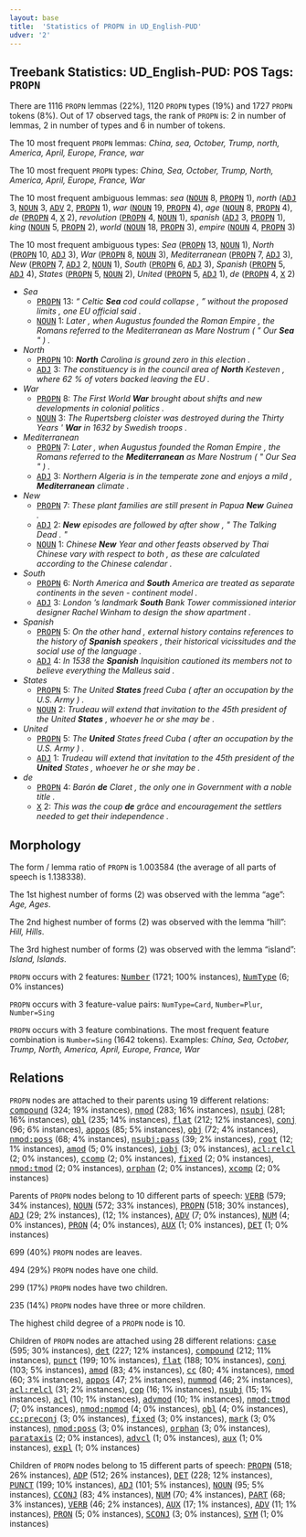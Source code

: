 ```yaml
---
layout: base
title:  'Statistics of PROPN in UD_English-PUD'
udver: '2'
---
```


## Treebank Statistics: UD_English-PUD: POS Tags: `PROPN`

There are 1116 `PROPN` lemmas (22%), 1120 `PROPN` types (19%) and 1727 `PROPN` tokens (8%).
Out of 17 observed tags, the rank of `PROPN` is: 2 in number of lemmas, 2 in number of types and 6 in number of tokens.

The 10 most frequent `PROPN` lemmas: <em>China, sea, October, Trump, north, America, April, Europe, France, war</em>

The 10 most frequent `PROPN` types:  <em>China, Sea, October, Trump, North, America, April, Europe, France, War</em>

The 10 most frequent ambiguous lemmas: <em>sea</em> (<tt><a href="en_pud-pos-NOUN.html">NOUN</a></tt> 8, <tt><a href="en_pud-pos-PROPN.html">PROPN</a></tt> 1), <em>north</em> (<tt><a href="en_pud-pos-ADJ.html">ADJ</a></tt> 3, <tt><a href="en_pud-pos-NOUN.html">NOUN</a></tt> 3, <tt><a href="en_pud-pos-ADV.html">ADV</a></tt> 2, <tt><a href="en_pud-pos-PROPN.html">PROPN</a></tt> 1), <em>war</em> (<tt><a href="en_pud-pos-NOUN.html">NOUN</a></tt> 19, <tt><a href="en_pud-pos-PROPN.html">PROPN</a></tt> 4), <em>age</em> (<tt><a href="en_pud-pos-NOUN.html">NOUN</a></tt> 8, <tt><a href="en_pud-pos-PROPN.html">PROPN</a></tt> 4), <em>de</em> (<tt><a href="en_pud-pos-PROPN.html">PROPN</a></tt> 4, <tt><a href="en_pud-pos-X.html">X</a></tt> 2), <em>revolution</em> (<tt><a href="en_pud-pos-PROPN.html">PROPN</a></tt> 4, <tt><a href="en_pud-pos-NOUN.html">NOUN</a></tt> 1), <em>spanish</em> (<tt><a href="en_pud-pos-ADJ.html">ADJ</a></tt> 3, <tt><a href="en_pud-pos-PROPN.html">PROPN</a></tt> 1), <em>king</em> (<tt><a href="en_pud-pos-NOUN.html">NOUN</a></tt> 5, <tt><a href="en_pud-pos-PROPN.html">PROPN</a></tt> 2), <em>world</em> (<tt><a href="en_pud-pos-NOUN.html">NOUN</a></tt> 18, <tt><a href="en_pud-pos-PROPN.html">PROPN</a></tt> 3), <em>empire</em> (<tt><a href="en_pud-pos-NOUN.html">NOUN</a></tt> 4, <tt><a href="en_pud-pos-PROPN.html">PROPN</a></tt> 3)

The 10 most frequent ambiguous types:  <em>Sea</em> (<tt><a href="en_pud-pos-PROPN.html">PROPN</a></tt> 13, <tt><a href="en_pud-pos-NOUN.html">NOUN</a></tt> 1), <em>North</em> (<tt><a href="en_pud-pos-PROPN.html">PROPN</a></tt> 10, <tt><a href="en_pud-pos-ADJ.html">ADJ</a></tt> 3), <em>War</em> (<tt><a href="en_pud-pos-PROPN.html">PROPN</a></tt> 8, <tt><a href="en_pud-pos-NOUN.html">NOUN</a></tt> 3), <em>Mediterranean</em> (<tt><a href="en_pud-pos-PROPN.html">PROPN</a></tt> 7, <tt><a href="en_pud-pos-ADJ.html">ADJ</a></tt> 3), <em>New</em> (<tt><a href="en_pud-pos-PROPN.html">PROPN</a></tt> 7, <tt><a href="en_pud-pos-ADJ.html">ADJ</a></tt> 2, <tt><a href="en_pud-pos-NOUN.html">NOUN</a></tt> 1), <em>South</em> (<tt><a href="en_pud-pos-PROPN.html">PROPN</a></tt> 6, <tt><a href="en_pud-pos-ADJ.html">ADJ</a></tt> 3), <em>Spanish</em> (<tt><a href="en_pud-pos-PROPN.html">PROPN</a></tt> 5, <tt><a href="en_pud-pos-ADJ.html">ADJ</a></tt> 4), <em>States</em> (<tt><a href="en_pud-pos-PROPN.html">PROPN</a></tt> 5, <tt><a href="en_pud-pos-NOUN.html">NOUN</a></tt> 2), <em>United</em> (<tt><a href="en_pud-pos-PROPN.html">PROPN</a></tt> 5, <tt><a href="en_pud-pos-ADJ.html">ADJ</a></tt> 1), <em>de</em> (<tt><a href="en_pud-pos-PROPN.html">PROPN</a></tt> 4, <tt><a href="en_pud-pos-X.html">X</a></tt> 2)


* <em>Sea</em>
  * <tt><a href="en_pud-pos-PROPN.html">PROPN</a></tt> 13: <em>“ Celtic <b>Sea</b> cod could collapse , ” without the proposed limits , one EU official said .</em>
  * <tt><a href="en_pud-pos-NOUN.html">NOUN</a></tt> 1: <em>Later , when Augustus founded the Roman Empire , the Romans referred to the Mediterranean as Mare Nostrum ( " Our <b>Sea</b> " ) .</em>
* <em>North</em>
  * <tt><a href="en_pud-pos-PROPN.html">PROPN</a></tt> 10: <em><b>North</b> Carolina is ground zero in this election .</em>
  * <tt><a href="en_pud-pos-ADJ.html">ADJ</a></tt> 3: <em>The constituency is in the council area of <b>North</b> Kesteven , where 62 % of voters backed leaving the EU .</em>
* <em>War</em>
  * <tt><a href="en_pud-pos-PROPN.html">PROPN</a></tt> 8: <em>The First World <b>War</b> brought about shifts and new developments in colonial politics .</em>
  * <tt><a href="en_pud-pos-NOUN.html">NOUN</a></tt> 3: <em>The Rupertsberg cloister was destroyed during the Thirty Years ' <b>War</b> in 1632 by Swedish troops .</em>
* <em>Mediterranean</em>
  * <tt><a href="en_pud-pos-PROPN.html">PROPN</a></tt> 7: <em>Later , when Augustus founded the Roman Empire , the Romans referred to the <b>Mediterranean</b> as Mare Nostrum ( " Our Sea " ) .</em>
  * <tt><a href="en_pud-pos-ADJ.html">ADJ</a></tt> 3: <em>Northern Algeria is in the temperate zone and enjoys a mild , <b>Mediterranean</b> climate .</em>
* <em>New</em>
  * <tt><a href="en_pud-pos-PROPN.html">PROPN</a></tt> 7: <em>These plant families are still present in Papua <b>New</b> Guinea .</em>
  * <tt><a href="en_pud-pos-ADJ.html">ADJ</a></tt> 2: <em><b>New</b> episodes are followed by after show , " The Talking Dead . "</em>
  * <tt><a href="en_pud-pos-NOUN.html">NOUN</a></tt> 1: <em>Chinese <b>New</b> Year and other feasts observed by Thai Chinese vary with respect to both , as these are calculated according to the Chinese calendar .</em>
* <em>South</em>
  * <tt><a href="en_pud-pos-PROPN.html">PROPN</a></tt> 6: <em>North America and <b>South</b> America are treated as separate continents in the seven - continent model .</em>
  * <tt><a href="en_pud-pos-ADJ.html">ADJ</a></tt> 3: <em>London ’s landmark <b>South</b> Bank Tower commissioned interior designer Rachel Winham to design the show apartment .</em>
* <em>Spanish</em>
  * <tt><a href="en_pud-pos-PROPN.html">PROPN</a></tt> 5: <em>On the other hand , external history contains references to the history of <b>Spanish</b> speakers , their historical vicissitudes and the social use of the language .</em>
  * <tt><a href="en_pud-pos-ADJ.html">ADJ</a></tt> 4: <em>In 1538 the <b>Spanish</b> Inquisition cautioned its members not to believe everything the Malleus said .</em>
* <em>States</em>
  * <tt><a href="en_pud-pos-PROPN.html">PROPN</a></tt> 5: <em>The United <b>States</b> freed Cuba ( after an occupation by the U.S. Army ) .</em>
  * <tt><a href="en_pud-pos-NOUN.html">NOUN</a></tt> 2: <em>Trudeau will extend that invitation to the 45th president of the United <b>States</b> , whoever he or she may be .</em>
* <em>United</em>
  * <tt><a href="en_pud-pos-PROPN.html">PROPN</a></tt> 5: <em>The <b>United</b> States freed Cuba ( after an occupation by the U.S. Army ) .</em>
  * <tt><a href="en_pud-pos-ADJ.html">ADJ</a></tt> 1: <em>Trudeau will extend that invitation to the 45th president of the <b>United</b> States , whoever he or she may be .</em>
* <em>de</em>
  * <tt><a href="en_pud-pos-PROPN.html">PROPN</a></tt> 4: <em>Barón <b>de</b> Claret , the only one in Government with a noble title .</em>
  * <tt><a href="en_pud-pos-X.html">X</a></tt> 2: <em>This was the coup <b>de</b> grâce and encouragement the settlers needed to get their independence .</em>

## Morphology

The form / lemma ratio of `PROPN` is 1.003584 (the average of all parts of speech is 1.138338).

The 1st highest number of forms (2) was observed with the lemma “age”: <em>Age, Ages</em>.

The 2nd highest number of forms (2) was observed with the lemma “hill”: <em>Hill, Hills</em>.

The 3rd highest number of forms (2) was observed with the lemma “island”: <em>Island, Islands</em>.

`PROPN` occurs with 2 features: <tt><a href="en_pud-feat-Number.html">Number</a></tt> (1721; 100% instances), <tt><a href="en_pud-feat-NumType.html">NumType</a></tt> (6; 0% instances)

`PROPN` occurs with 3 feature-value pairs: `NumType=Card`, `Number=Plur`, `Number=Sing`

`PROPN` occurs with 3 feature combinations.
The most frequent feature combination is `Number=Sing` (1642 tokens).
Examples: <em>China, Sea, October, Trump, North, America, April, Europe, France, War</em>


## Relations

`PROPN` nodes are attached to their parents using 19 different relations: <tt><a href="en_pud-dep-compound.html">compound</a></tt> (324; 19% instances), <tt><a href="en_pud-dep-nmod.html">nmod</a></tt> (283; 16% instances), <tt><a href="en_pud-dep-nsubj.html">nsubj</a></tt> (281; 16% instances), <tt><a href="en_pud-dep-obl.html">obl</a></tt> (235; 14% instances), <tt><a href="en_pud-dep-flat.html">flat</a></tt> (212; 12% instances), <tt><a href="en_pud-dep-conj.html">conj</a></tt> (96; 6% instances), <tt><a href="en_pud-dep-appos.html">appos</a></tt> (85; 5% instances), <tt><a href="en_pud-dep-obj.html">obj</a></tt> (72; 4% instances), <tt><a href="en_pud-dep-nmod-poss.html">nmod:poss</a></tt> (68; 4% instances), <tt><a href="en_pud-dep-nsubj-pass.html">nsubj:pass</a></tt> (39; 2% instances), <tt><a href="en_pud-dep-root.html">root</a></tt> (12; 1% instances), <tt><a href="en_pud-dep-amod.html">amod</a></tt> (5; 0% instances), <tt><a href="en_pud-dep-iobj.html">iobj</a></tt> (3; 0% instances), <tt><a href="en_pud-dep-acl-relcl.html">acl:relcl</a></tt> (2; 0% instances), <tt><a href="en_pud-dep-ccomp.html">ccomp</a></tt> (2; 0% instances), <tt><a href="en_pud-dep-fixed.html">fixed</a></tt> (2; 0% instances), <tt><a href="en_pud-dep-nmod-tmod.html">nmod:tmod</a></tt> (2; 0% instances), <tt><a href="en_pud-dep-orphan.html">orphan</a></tt> (2; 0% instances), <tt><a href="en_pud-dep-xcomp.html">xcomp</a></tt> (2; 0% instances)

Parents of `PROPN` nodes belong to 10 different parts of speech: <tt><a href="en_pud-pos-VERB.html">VERB</a></tt> (579; 34% instances), <tt><a href="en_pud-pos-NOUN.html">NOUN</a></tt> (572; 33% instances), <tt><a href="en_pud-pos-PROPN.html">PROPN</a></tt> (518; 30% instances), <tt><a href="en_pud-pos-ADJ.html">ADJ</a></tt> (29; 2% instances),  (12; 1% instances), <tt><a href="en_pud-pos-ADV.html">ADV</a></tt> (7; 0% instances), <tt><a href="en_pud-pos-NUM.html">NUM</a></tt> (4; 0% instances), <tt><a href="en_pud-pos-PRON.html">PRON</a></tt> (4; 0% instances), <tt><a href="en_pud-pos-AUX.html">AUX</a></tt> (1; 0% instances), <tt><a href="en_pud-pos-DET.html">DET</a></tt> (1; 0% instances)

699 (40%) `PROPN` nodes are leaves.

494 (29%) `PROPN` nodes have one child.

299 (17%) `PROPN` nodes have two children.

235 (14%) `PROPN` nodes have three or more children.

The highest child degree of a `PROPN` node is 10.

Children of `PROPN` nodes are attached using 28 different relations: <tt><a href="en_pud-dep-case.html">case</a></tt> (595; 30% instances), <tt><a href="en_pud-dep-det.html">det</a></tt> (227; 12% instances), <tt><a href="en_pud-dep-compound.html">compound</a></tt> (212; 11% instances), <tt><a href="en_pud-dep-punct.html">punct</a></tt> (199; 10% instances), <tt><a href="en_pud-dep-flat.html">flat</a></tt> (188; 10% instances), <tt><a href="en_pud-dep-conj.html">conj</a></tt> (103; 5% instances), <tt><a href="en_pud-dep-amod.html">amod</a></tt> (83; 4% instances), <tt><a href="en_pud-dep-cc.html">cc</a></tt> (80; 4% instances), <tt><a href="en_pud-dep-nmod.html">nmod</a></tt> (60; 3% instances), <tt><a href="en_pud-dep-appos.html">appos</a></tt> (47; 2% instances), <tt><a href="en_pud-dep-nummod.html">nummod</a></tt> (46; 2% instances), <tt><a href="en_pud-dep-acl-relcl.html">acl:relcl</a></tt> (31; 2% instances), <tt><a href="en_pud-dep-cop.html">cop</a></tt> (16; 1% instances), <tt><a href="en_pud-dep-nsubj.html">nsubj</a></tt> (15; 1% instances), <tt><a href="en_pud-dep-acl.html">acl</a></tt> (10; 1% instances), <tt><a href="en_pud-dep-advmod.html">advmod</a></tt> (10; 1% instances), <tt><a href="en_pud-dep-nmod-tmod.html">nmod:tmod</a></tt> (7; 0% instances), <tt><a href="en_pud-dep-nmod-npmod.html">nmod:npmod</a></tt> (4; 0% instances), <tt><a href="en_pud-dep-obl.html">obl</a></tt> (4; 0% instances), <tt><a href="en_pud-dep-cc-preconj.html">cc:preconj</a></tt> (3; 0% instances), <tt><a href="en_pud-dep-fixed.html">fixed</a></tt> (3; 0% instances), <tt><a href="en_pud-dep-mark.html">mark</a></tt> (3; 0% instances), <tt><a href="en_pud-dep-nmod-poss.html">nmod:poss</a></tt> (3; 0% instances), <tt><a href="en_pud-dep-orphan.html">orphan</a></tt> (3; 0% instances), <tt><a href="en_pud-dep-parataxis.html">parataxis</a></tt> (2; 0% instances), <tt><a href="en_pud-dep-advcl.html">advcl</a></tt> (1; 0% instances), <tt><a href="en_pud-dep-aux.html">aux</a></tt> (1; 0% instances), <tt><a href="en_pud-dep-expl.html">expl</a></tt> (1; 0% instances)

Children of `PROPN` nodes belong to 15 different parts of speech: <tt><a href="en_pud-pos-PROPN.html">PROPN</a></tt> (518; 26% instances), <tt><a href="en_pud-pos-ADP.html">ADP</a></tt> (512; 26% instances), <tt><a href="en_pud-pos-DET.html">DET</a></tt> (228; 12% instances), <tt><a href="en_pud-pos-PUNCT.html">PUNCT</a></tt> (199; 10% instances), <tt><a href="en_pud-pos-ADJ.html">ADJ</a></tt> (101; 5% instances), <tt><a href="en_pud-pos-NOUN.html">NOUN</a></tt> (95; 5% instances), <tt><a href="en_pud-pos-CCONJ.html">CCONJ</a></tt> (83; 4% instances), <tt><a href="en_pud-pos-NUM.html">NUM</a></tt> (70; 4% instances), <tt><a href="en_pud-pos-PART.html">PART</a></tt> (68; 3% instances), <tt><a href="en_pud-pos-VERB.html">VERB</a></tt> (46; 2% instances), <tt><a href="en_pud-pos-AUX.html">AUX</a></tt> (17; 1% instances), <tt><a href="en_pud-pos-ADV.html">ADV</a></tt> (11; 1% instances), <tt><a href="en_pud-pos-PRON.html">PRON</a></tt> (5; 0% instances), <tt><a href="en_pud-pos-SCONJ.html">SCONJ</a></tt> (3; 0% instances), <tt><a href="en_pud-pos-SYM.html">SYM</a></tt> (1; 0% instances)

